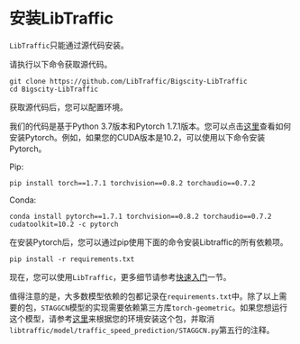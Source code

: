 # 安装LibTraffic

`LibTraffic`只能通过源代码安装。

请执行以下命令获取源代码。

```shell
git clone https://github.com/LibTraffic/Bigscity-LibTraffic
cd Bigscity-LibTraffic
```

获取源代码后，您可以配置环境。

我们的代码是基于Python 3.7版本和Pytorch 1.7.1版本。您可以点击[这里](https://pytorch.org/get-started/previous-versions/#v171)查看如何安装Pytorch。例如，如果您的CUDA版本是10.2，可以使用以下命令安装Pytorch。

Pip:

```shell
pip install torch==1.7.1 torchvision==0.8.2 torchaudio==0.7.2
```

Conda:

```shell
conda install pytorch==1.7.1 torchvision==0.8.2 torchaudio==0.7.2 cudatoolkit=10.2 -c pytorch
```

在安装Pytorch后，您可以通过pip使用下面的命令安装Libtraffic的所有依赖项。

```shell
pip install -r requirements.txt
```

现在，您可以使用`LibTraffic`，更多细节请参考[快速入门](./quick_start.md)一节。

值得注意的是，大多数模型依赖的包都记录在`requirements.txt`中。除了以上需要的包，`STAGGCN`模型的实现需要依赖第三方库`torch-geometric`。如果您想运行这个模型，请参考[这里](https://github.com/rusty1s/pytorch_geometric)来根据您的环境安装这个包，并取消`libtraffic/model/traffic_speed_prediction/STAGGCN.py`第五行的注释。